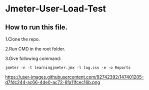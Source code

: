 # Jmeter-User-Load-Test
## How to run this file.

1.Clone the repo.

2.Run CMD in the root folder.

3.Give following command:
````
jmeter -n -t learningjmeter.jmx -l log.csv -e -o Reports

````
https://user-images.githubusercontent.com/92742392/147401205-d7fdc244-ac66-4de0-ac72-6fa11fcec16b.png

